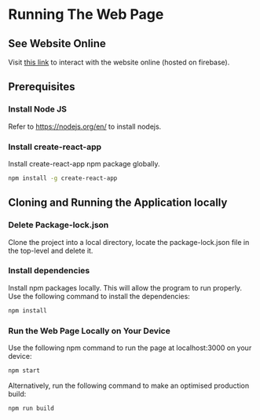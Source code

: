 # Running The Web Page

## See Website Online
Visit [this link](https://embedvid-project.web.app/) to interact with the website online (hosted on firebase).

## Prerequisites

### Install Node JS
Refer to https://nodejs.org/en/ to install nodejs.

### Install create-react-app
Install create-react-app npm package globally.

```bash
npm install -g create-react-app
```
## Cloning and Running the Application locally

### Delete Package-lock.json
Clone the project into a local directory, locate the package-lock.json file in the top-level and delete it.

### Install dependencies
Install npm packages locally. This will allow the program to run properly. Use the following command to install the dependencies:

```bash
npm install
```
### Run the Web Page Locally on Your Device
Use the following npm command to run the page at localhost:3000 on your device:

```bash
npm start
```
Alternatively, run the following command to make an optimised production build:

```bash
npm run build
```
